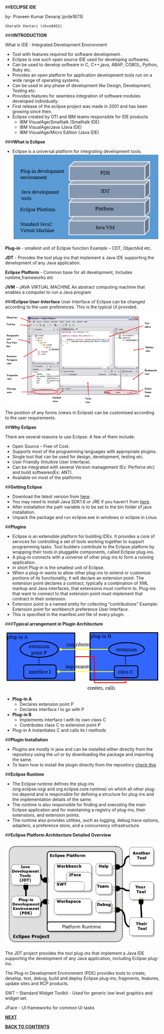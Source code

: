 ##**ECLIPSE IDE**

by- Praveen Kumar Devaraj (prde1873)
   
    Sharath Vontari (shvo9452)

###**INTRODUCTION**

What is IDE : Integrated Development Environment 
- Tool with features required for software development.
- Eclipse is one such open source IDE used for developing softwares.
- Can be used to develop software in C, C++,java, ABAP, COBOL, Python, Ruby etc.
- Provides an open platform for application development tools run on a wide range of operating systems.
- Can be used in any phase of development like Design, Development, Testing etc.
- Provides features for seamless integration of software modules developed individually.
- First release of the eclipse  project was made in 2001 and has been growing since then.
- Eclipse created by OTI and IBM teams responsible for IDE products
   - IBM VisualAge/Smalltalk (Smalltalk IDE) 
   - IBM VisualAge/Java (Java IDE)
   - IBM VisualAge/Micro Edition (Java IDE)

###**What is Eclipse**
- Eclipse is a universal platform for integrating development tools.
![alt text](https://github.com/pkdevaraj/Software-Engineering-Presentations/blob/master/images/Img1.PNG "EclipseArchitecture")

**Plug-in** - smallest unit of Eclipse function
Example – CDT, ObjectAid etc.

**JDT** - Provides the tool plug-ins that implement a Java IDE supporting the development of any Java application.

**Eclipse Platform** - Common base for all development, Includes runtime,frameworks etc

**JVM** - JAVA VIRTUAL MACHINE An abstract computing machine that enables a computer to run a Java program


###**Eclipse User-Interface**
User Interface of Eclipse can be changed according to the user preferences. This is the typical UI provided.

![alt text](https://github.com/pkdevaraj/Software-Engineering-Presentations/blob/master/images/img2.png "EclipseArchitecture1")

The position of any forms (views in Eclipse) can be customised according to the user requirements.

##**Why Eclipse**

There are several reasons to use Eclipse. A few of them include:
- Open Source – Free of Cost.
- Supports most of the programming languages with appropriate plugins.
- Single tool that can be used for design, development, testing etc.
- User Friendly (Intuitive User Interface).
- Can be integrated with several Version management (Ex: Perforce etc) and build softwares(Ex: ANT).
- Available on most of the platforms

##**Getting Eclipse**

- Download the latest version from [here](http://www.eclipse.org/).
- You may need to install Java SDK1.6 or JRE if you haven’t from [here](http://www.oracle.com/technetwork/indexes/downloads/index.html#java).
- After installation the path variable is to be set to the bin folder of java installation.
- Unpack the package and run eclipse.exe in windows or eclipse in Linux.

##**Plugins**

- Eclipse is an extensible platform for building IDEs. It provides a core of services for controlling a set of tools working together to support programming tasks. Tool builders contribute to the Eclipse platform by wrapping their tools in pluggable components, called Eclipse plug-ins.
- A plug-in connects with a universe of other plug-ins to form a running application.
- In short Plug-in is the smallest unit of Eclipse.
- When a plug-in wants to allow other plug-ins to extend or customize portions of its functionality, it will declare an extension point. The extension point declares a contract, typically a combination of XML markup and Java interfaces, that extensions must conform to. Plug-ins that want to connect to that extension point must implement that contract in their extension.
- Extension point is a named entity for collecting “contributions” Example: Extension point for workbench preference User Interface.
- This is specified in the manifest.xml file of every plugin.

###**Typical arrangement in Plugin Architecture**

![alt text](https://github.com/pkdevaraj/Software-Engineering-Presentations/blob/master/images/Img3.png "PluginArchitecture1")

- **Plug-in A**
   - Declares extension point P
   - Declares interface I to go with P
- **Plug-in B**
   - Implements interface I with its own class C
   - Contributes class C to extension point P
- Plug-in A instantiates C and calls its I methods

##**Plugin Installation**

- Plugins are mostly in java and can be installed either directly from the repository using the url or by downloading the package and importing the same.
- To learn how to install the plugin directly from the repository [check this](https://www.youtube.com/watch?v=T7t5daTM-T8)

##**Eclipse Runtime**
- The Eclipse runtime defines the plug-ins (org.eclipse.osgi and org.eclipse.core.runtime) on which all other plug-ins depend and is responsible for defining a structure for plug-ins and the implementation details of the same.
- The runtime is also responsible for finding and executing the main Eclipse application and for maintaining a registry of plug-ins, their extensions, and extension points.
- The runtime also provides utilities, such as logging, debug trace options, adapters, a preference store, and a concurrency infrastructure.

##**Eclipse Platform Architecture Detailed Overview**

![alt text](https://github.com/pkdevaraj/Software-Engineering-Presentations/blob/master/images/Img4.PNG "EclipseArchitecture3")

The JDT project provides the tool plug-ins that implement a Java IDE supporting the development of any Java application, including Eclipse plug-ins.

The Plug-in Development Environment (PDE) provides tools to create, develop, test, debug, build and deploy Eclipse plug-ins, fragments, features, update sites and RCP products.

SWT – Standard Widget Toolkit - Used for generic low level graphics and widget set.

JFace - UI frameworks for common UI tasks

[**NEXT**](https://github.com/pkdevaraj/Presentations/blob/gh-pages/EclipseDevelopment.md)     

[**BACK TO CONTENTS**](https://github.com/pkdevaraj/Presentations/blob/gh-pages/README.md)
